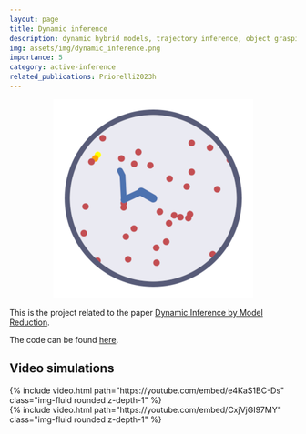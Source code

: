 ```yaml
---
layout: page
title: Dynamic inference
description: dynamic hybrid models, trajectory inference, object grasping
img: assets/img/dynamic_inference.png
importance: 5
category: active-inference
related_publications: Priorelli2023h
---
```


<p align="center">
  <img src="/assets/img/dynamic_inference.png">
</p>

This is the project related to the paper [Dynamic Inference by Model Reduction](https://www.biorxiv.org/content/10.1101/2023.09.10.557043.abstract).

The code can be found [here](https://github.com/priorelli/dynamic-inference).

## Video simulations

<div class="row mt-3">
    <div class="col-sm mt-3 mt-md-0">
        {% include video.html path="https://youtube.com/embed/e4KaS1BC-Ds" class="img-fluid rounded z-depth-1" %}
    </div>
    <div class="col-sm mt-3 mt-md-0">
        {% include video.html path="https://youtube.com/embed/CxjVjGI97MY" class="img-fluid rounded z-depth-1" %}
    </div>
</div>
<div class="caption">
</div>

